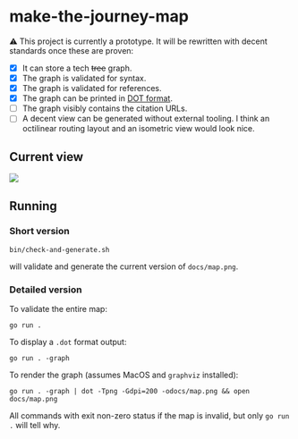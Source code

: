 # make-the-journey-map

:warning: This project is currently a prototype. It will be rewritten with decent standards once these are proven:

- [x] It can store a tech ~~tree~~ graph.
- [x] The graph is validated for syntax.
- [x] The graph is validated for references.
- [x] The graph can be printed in [DOT format][dot].
- [ ] The graph visibly contains the citation URLs.
- [ ] A decent view can be generated without external tooling.
  I think an octilinear routing layout and an isometric view would look nice.

## Current view

![](docs/map.png)

## Running

### Short version

```
bin/check-and-generate.sh
```

will validate and generate the current version of `docs/map.png`.

### Detailed version

To validate the entire map:

```
go run .
```

To display a `.dot` format output:

```
go run . -graph
```

To render the graph (assumes MacOS and `graphviz` installed):

```
go run . -graph | dot -Tpng -Gdpi=200 -odocs/map.png && open docs/map.png
```

All commands with exit non-zero status if the map is invalid, but only `go run .` will tell why.

[dot]: https://en.wikipedia.org/wiki/DOT_(graph_description_language)
